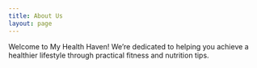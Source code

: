 ```yaml
---
title: About Us
layout: page
---
```

Welcome to My Health Haven! We’re dedicated to helping you achieve a healthier lifestyle through practical fitness and nutrition tips.
